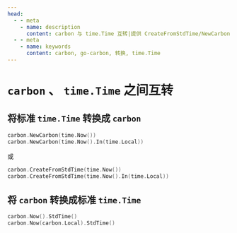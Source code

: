 ```yaml
---
head:
  - - meta
    - name: description
      content: carbon 与 time.Time 互转|提供 CreateFromStdTime/NewCarbon 将 time.Time 转为 carbon，提供 StdTime 导出标准 time.Time，支持指定时区
  - - meta
    - name: keywords
      content: carbon, go-carbon, 转换, time.Time
---
```


# `carbon` 、 `time.Time` 之间互转

## 将标准 `time.Time` 转换成 `carbon`

```go
carbon.NewCarbon(time.Now())
carbon.NewCarbon(time.Now().In(time.Local))
```
或
```go
carbon.CreateFromStdTime(time.Now())
carbon.CreateFromStdTime(time.Now().In(time.Local))
```

## 将 `carbon` 转换成标准 `time.Time`

```go
carbon.Now().StdTime()
carbon.Now(carbon.Local).StdTime()
```